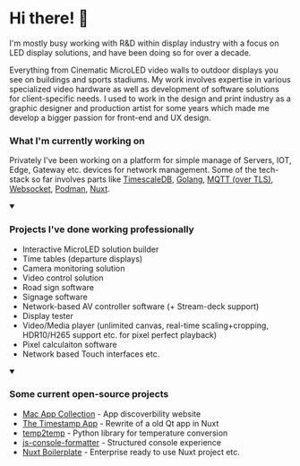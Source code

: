 # Hi there! 👋

I'm mostly busy working with R&D within display industry with a focus on LED display solutions, and have been doing so for over a decade.

Everything from Cinematic MicroLED video walls to outdoor displays you see on buildings and sports stadiums. My work involves expertise in various specialized video hardware as well as development of software solutions for client-specific needs. I used to work in the design and print industry as a graphic designer and production artist for some years which made me develop a bigger passion for front-end and UX design.

### What I'm currently working on

Privately I've been working on a platform for simple manage of Servers, IOT, Edge, Gateway etc. devices for network management. Some of the tech-stack so far involves parts like [TimescaleDB](https://github.com/timescale/timescaledb), [Golang](https://github.com/golang/go), [MQTT (over TLS)](https://mqtt.org/), [Websocket](https://github.com/websockets/ws), [Podman](https://github.com/containers/podman), [Nuxt](https://github.com/nuxt/nuxt?tab=readme-ov-file#nuxt).


<details open>
<summary>

### Projects I've done working professionally
</summary>

- Interactive MicroLED solution builder
- Time tables (departure displays)
- Camera monitoring solution
- Video control solution
- Road sign software
- Signage software
- Network-based AV controller software (+ Stream-deck support)
- Display tester
- Video/Media player (unlimited canvas, real-time scaling+cropping, HDR10/H265 support etc. for pixel perfect playback)
- Pixel calculaiton software
- Network based Touch interfaces
etc.
</details>
<details open>
<summary>
  
### Some current open-source projects
</summary>

- [Mac App Collection](https://macappcollection.com) - App discoverbility website
- [The Timestamp App](https://thetimestamp.app/) - Rewrite of a old Qt app in Nuxt
- [temp2temp](https://pypi.org/project/temp2temp/) - Python library for temperature conversion
- [js-console-formatter](https://www.npmjs.com/package/js-console-formatter) - Structured console experience
- [Nuxt Boilerplate](https://github.com/renegadevi/nuxt-boilerplate) - Enterprise ready to use Nuxt project
etc.
</details>



